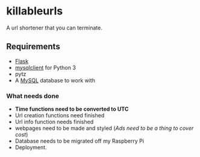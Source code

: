 # killableurls

A url shortener that you can terminate.

## Requirements
- [Flask](http://flask.pocoo.org/)
- [mysqlclient](https://pypi.python.org/pypi/mysqlclient) for Python 3
- pytz
- A [MySQL](https://www.mysql.com/) database to work with

### What needs done
- **Time functions need to be converted to UTC**
- Url creation functions need finished
- Url info function needs finished
- webpages need to be made and styled (_Ads need to be a thing to cover cost_)
- Database needs to be migrated off my Raspberry Pi
- Deployment.
